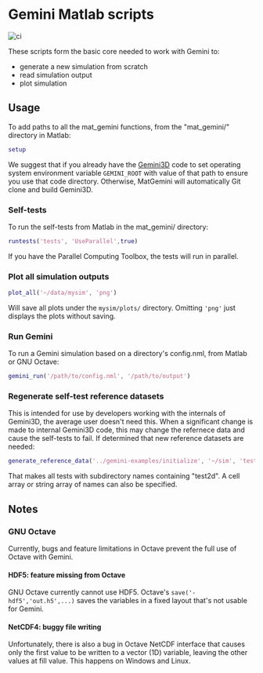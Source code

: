 # Gemini Matlab scripts

![ci](https://github.com/gemini3d/mat_gemini/workflows/ci/badge.svg)

These scripts form the basic core needed to work with Gemini to:

* generate a new simulation from scratch
* read simulation output
* plot simulation

## Usage

To add paths to all the mat_gemini functions, from the "mat_gemini/" directory in Matlab:

```matlab
setup
```

We suggest that if you already have the
[Gemini3D](https://github.com/gemini3d/gemini3d.git)
code to set operating system environment variable `GEMINI_ROOT` with value of that path to ensure you use that code directory.
Otherwise, MatGemini will automatically Git clone and build Gemini3D.

### Self-tests

To run the self-tests from Matlab in the mat_gemini/ directory:

```matlab
runtests('tests', 'UseParallel',true)
```

If you have the Parallel Computing Toolbox, the tests will run in parallel.

### Plot all simulation outputs

```matlab
plot_all('~/data/mysim', 'png')
```

Will save all plots under the `mysim/plots/` directory. Omitting `'png'` just displays the plots without saving.

### Run Gemini

To run a Gemini simulation based on a directory's config.nml, from Matlab or GNU Octave:

```matlab
gemini_run('/path/to/config.nml', '/path/to/output')
```

### Regenerate self-test reference datasets

This is intended for use by developers working with the internals of Gemini3D, the average user doesn't need this.
When a significant change is made to internal Gemini3D code, this may change the refernece data and cause the self-tests to fail.
If determined that new reference datasets are needed:

```matlab
generate_reference_data('../gemini-examples/initialize', '~/sim', 'test2d')
```

That makes all tests with subdirectory names containing "test2d".
A cell array or string array of names can also be specified.

## Notes

### GNU Octave

Currently, bugs and feature limitations in Octave prevent the full use of Octave with Gemini.

#### HDF5: feature missing from Octave

GNU Octave currently cannot use HDF5.
Octave's `save('-hdf5','out.h5',...)` saves the variables in a fixed layout that's not usable for Gemini.

#### NetCDF4: buggy file writing

Unfortunately, there is also a bug in Octave NetCDF interface that causes only the first value to be written to a vector (1D) variable, leaving the other values at fill value.
This happens on Windows and Linux.
